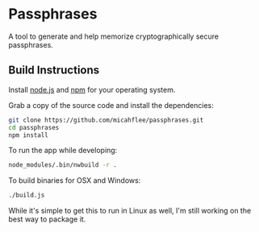 # Passphrases

A tool to generate and help memorize cryptographically secure passphrases.

## Build Instructions

Install [node.js](https://nodejs.org/) and [npm](https://www.npmjs.com/) for your operating system.

Grab a copy of the source code and install the dependencies:

```sh
git clone https://github.com/micahflee/passphrases.git
cd passphrases
npm install
```

To run the app while developing:

```sh
node_modules/.bin/nwbuild -r .
```

To build binaries for OSX and Windows:

```sh
./build.js
```

While it's simple to get this to run in Linux as well, I'm still working on the best way to package it.
